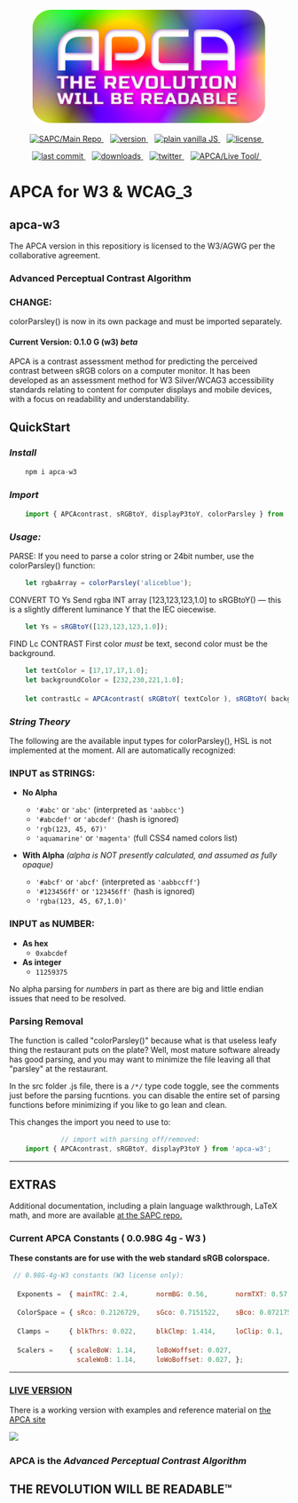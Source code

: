 <p align="center">
 <img src="images/APCAcolor4.png"  alt="APCA The Revolution Will Be Readable" width="420"><br><br>
    
  <a href="https://github.com/Myndex/SAPC-APCA">
    <img src="https://badgen.net/badge/SAPC/Main Repo/db6b0b" alt="SAPC/Main Repo" />
  </a> &nbsp;&nbsp;  
  <a href="https://npmjs.org/package/apca-w3">
    <img src="https://badgen.net/npm/v/apca-w3?color=3000c0&icon=npm" alt="version" />
  </a> &nbsp;&nbsp;
  <a href="https://github.com/Myndex/apca-w3/src/">
    <img src="https://badgen.net/badge/JS/Vanilla/889900" alt="plain vanilla JS" />
  </a> &nbsp;&nbsp;
  <a href="https://github.com/Myndex/apca-w3/blob/master/LICENSE.md">
    <img src="https://badgen.net/badge/license/W3 • Web Use?icon=github&color=BB5FD1" alt="license" />
  </a> &nbsp;&nbsp;
</p>
<p align="center">
  <a href="https://github.com/Myndex/apca-w3">
    <img src="https://badgen.net/github/last-commit/Myndex/apca-w3/?icon=github" alt="last commit" />
  </a> &nbsp;&nbsp;
  <a href="https://npmjs.org/package/apca-w3">
    <img src="https://badgen.net/npm/dt/apca-w3?color=6000b0&icon=npm" alt="downloads" />
  </a> &nbsp;&nbsp;
  <a href="https://twitter.com/MyndexResearch">
    <img src="https://badgen.net/badge/@/MyndexResearch?icon=twitter" alt="twitter" />
  </a> &nbsp;&nbsp;
  <a href="https://www.myndex.com/APCA/">
    <img src="https://badgen.net/badge/APCA/Live Tool/db6b0b" alt="APCA/Live Tool/" />
  </a> &nbsp;&nbsp;    
</p>

# APCA for W3 & WCAG\_3
## apca-w3
The APCA version in this repositiory is licensed to the W3/AGWG per the collaborative agreement.

### Advanced Perceptual Contrast Algorithm

### CHANGE:
colorParsley() is now in its own package and must be imported separately.

#### Current Version: **0.1.0** G (w3) _beta_

APCA is a contrast assessment method for predicting the perceived contrast between sRGB colors on a computer monitor. It has been developed as an assessment method for W3 Silver/WCAG3 accessibility standards relating to content for computer displays and mobile devices, with a focus on readability and understandability.

## QuickStart
### _Install_

```javascript
    npm i apca-w3
```

### _Import_
```javascript
    import { APCAcontrast, sRGBtoY, displayP3toY, colorParsley } from 'apca-w3';
```
### _Usage:_
PARSE:
If you need to parse a color string or 24bit number, use the colorParsley() function:
```javascript
    let rgbaArray = colorParsley('aliceblue');
```
CONVERT TO Ys
Send rgba INT array [123,123,123,1.0] to sRGBtoY() — this is a slightly different luminance Y that the IEC oiecewise.

```javascript
    let Ys = sRGBtoY([123,123,123,1.0]);
```
FIND Lc CONTRAST
First color _must_ be text, second color must be the background.

```javascript
    let textColor = [17,17,17,1.0];
    let backgroundColor = [232,230,221,1.0];
    
    let contrastLc = APCAcontrast( sRGBtoY( textColor ), sRGBtoY( backgroundColor ) );
```
### _String Theory_
The following are the available input types for colorParsley(), HSL is not implemented at the moment. All are automatically recognized:

### INPUT as STRINGS:
- **No Alpha**
    - ` '#abc' ` or ` 'abc' ` (interpreted as ` 'aabbcc' `)
    - ` '#abcdef' ` or ` 'abcdef' ` (hash is ignored)
    - ` 'rgb(123, 45, 67)' `
    - ` 'aquamarine' ` or ` 'magenta' ` (full CSS4 named colors list)

- **With Alpha** _(alpha is NOT presently calculated, and assumed as fully opaque)_
    - ` '#abcf' ` or ` 'abcf' ` (interpreted as ` 'aabbccff' `)
    - ` '#123456ff' ` or ` '123456ff' ` (hash is ignored)
    - ` 'rgba(123, 45, 67,1.0)' `

### INPUT as NUMBER:
- **As hex**
    - ` 0xabcdef `
- **As integer**
    - ` 11259375 `

No alpha parsing for _numbers_ in part as there are big and little endian issues that need to be resolved.

### Parsing Removal
The function is called "colorParsley()" because what is that useless leafy thing the restaurant puts on the plate?  Well, most mature software already has good parsing, and you may want to minimize the file leaving all that "parsley" at the restaurant.

In the src folder .js file, there is a ` /*/ ` type code toggle, see the comments just before the parsing fucntions. you can disable the entire set of parsing functions before minimizing if you like to go lean and clean.

This changes the import you need to use to:

```javascript
             // import with parsing off/removed:
    import { APCAcontrast, sRGBtoY, displayP3toY } from 'apca-w3';
```

-----
## EXTRAS
Additional documentation, including a plain language walkthrough, LaTeX math, and more are available [at the SAPC repo.](https://github.com/Myndex/SAPC-APCA)

### Current APCA Constants ( 0.0.98G 4g - W3 )
**These constants are for use with the web standard sRGB colorspace.**
```javascript
 // 0.98G-4g-W3 constants (W3 license only):
    
  Exponents =  { mainTRC: 2.4,       normBG: 0.56,       normTXT: 0.57,     revTXT: 0.62,     revBG: 0.65, };
  
  ColorSpace = { sRco: 0.2126729,    sGco: 0.7151522,    sBco: 0.0721750, };
    
  Clamps =     { blkThrs: 0.022,     blkClmp: 1.414,     loClip: 0.1,     deltaYmin: 0.0005, };
        
  Scalers =    { scaleBoW: 1.14,     loBoWoffset: 0.027, 
                 scaleWoB: 1.14,     loWoBoffset: 0.027, };	
```    

----- 
### [LIVE VERSION][APCAsite]
There is a working version with examples and reference material on [the APCA site][APCAsite]

[APCAsite]: https://www.myndex.com/APCA/

[![](https://raw.githubusercontent.com/Myndex/SAPC-APCA/master/images/Myndex_eye_cielabWide.png)](https://github.com/Myndex)

### APCA is the _Advanced Perceptual Contrast Algorithm_
## THE REVOLUTION WILL BE READABLE™


